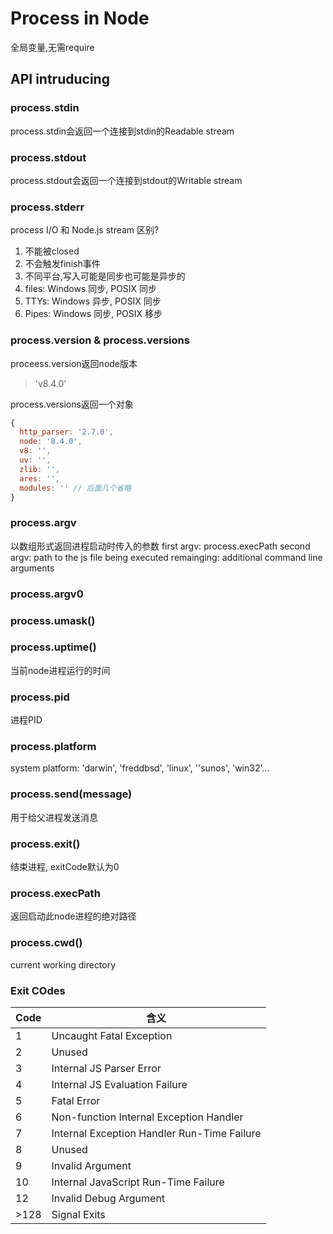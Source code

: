 # Process in Node

全局变量,无需require

## API intruducing

### process.stdin
process.stdin会返回一个连接到stdin的Readable stream

### process.stdout
process.stdout会返回一个连接到stdout的Writable stream

### process.stderr

process I/O 和 Node.js stream 区别?
1. 不能被closed
2. 不会触发finish事件
3. 不同平台,写入可能是同步也可能是异步的
  1. files: Windows 同步, POSIX 同步
  2. TTYs: Windows 异步, POSIX 同步
  3. Pipes: Windows 同步, POSIX 移步


### process.version & process.versions
proceess.version返回node版本  
> 'v8.4.0'

process.versions返回一个对象
```javascript
{
  http_parser: '2.7.0',
  node: '8.4.0',
  v8: '',
  uv: '',
  zlib: '',
  ares: '',
  modules: '' // 后面几个省略
}
```

### process.argv
以数组形式返回进程启动时传入的参数
first argv: process.execPath
second argv: path to the js file being executed
remainging: additional command line arguments

### process.argv0

### process.umask()

### process.uptime()
当前node进程运行的时间

### process.pid
进程PID

### process.platform
system platform: 'darwin', 'freddbsd', 'linux', ''sunos', 'win32'...

### process.send(message)
用于给父进程发送消息

### process.exit()
结束进程, exitCode默认为0 

### process.execPath
返回启动此node进程的绝对路径

### process.cwd()
current working directory

### Exit COdes
| Code | 含义 |
| ---- | ---- |
| 1 | Uncaught Fatal Exception |
| 2 | Unused |
| 3 | Internal JS Parser Error |
| 4 | Internal JS Evaluation Failure |
| 5 | Fatal Error |
| 6 | Non-function Internal Exception Handler |
| 7 | Internal Exception Handler Run-Time Failure |
| 8 | Unused | 
| 9 | Invalid Argument |
| 10 | Internal JavaScript Run-Time Failure |
| 12 |  Invalid Debug Argument |
| >128 | Signal Exits |


